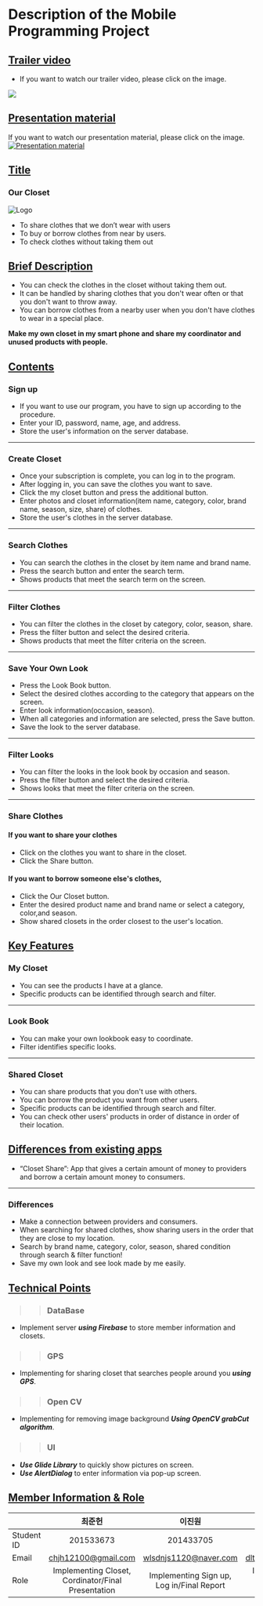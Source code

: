 Description of the Mobile Programming Project
===

## [Trailer video](https://youtu.be/71wZpwm_JU0)
* If you want to watch our trailer video, please click on the image.

[![](http://img.youtube.com/vi/71wZpwm_JU0/0.jpg)](http://www.youtube.com/watch?v=71wZpwm_JU0 "")
 
## [Presentation material](https://github.com/JunHeon-Ch/Mobile-Programming-Project/blob/master/MP_Final%20Presentation.pdf)
If you want to watch our presentation material, please click on the image.
[![Presentation material](https://github.com/JunHeon-Ch/Mobile-Programming-Project/blob/master/presentation.png)](https://github.com/JunHeon-Ch/Mobile-Programming-Project/blob/master/MP_Final%20Presentation.pdf)

## [Title](https://github.com/JunHeon-Ch/MobileProgrammingProject/wiki/Title)
### Our Closet
![Logo](https://github.com/JunHeon-Ch/Mobile-Programming-Project/blob/master/wiki_image/loadingback.png)
* To share clothes that we don’t wear with users 
* To buy or borrow clothes from near by users.
* To check clothes without taking them out

## [Brief Description](https://github.com/JunHeon-Ch/MobileProgrammingProject/wiki/Brief-Description)
- You can check the clothes in the closet without taking them out.
- It can be handled by sharing clothes that you don't wear often or that you don't want to throw away.
- You can borrow clothes from a nearby user when you don't have clothes to wear in a special place.

**Make my own closet in my smart phone and share my coordinator and unused products with people.**

## [Contents](https://github.com/JunHeon-Ch/MobileProgrammingProject/wiki/Contents)
### Sign up
* If you want to use our program, you have to sign up according to the procedure.
* Enter your ID, password, name, age, and address.
* Store the user's information on the server database.
***
### Create Closet
* Once your subscription is complete, you can log in to the program.
* After logging in, you can save the clothes you want to save.
* Click the my closet button and press the additional button.
* Enter photos and closet information(item name, category, color, brand name, season, size, share) of clothes.
* Store the user's clothes in the server database.
***
### Search Clothes
* You can search the clothes in the closet by item name and brand name.
* Press the search button and enter the search term.
* Shows products that meet the search term on the screen.
***
### Filter Clothes
* You can filter the clothes in the closet by category, color, season, share.
* Press the filter button and select the desired criteria.
* Shows products that meet the filter criteria on the screen.
***
### Save Your Own Look
* Press the Look Book button.
* Select the desired clothes according to the category that appears on the screen.
* Enter look information(occasion, season).
* When all categories and information are selected, press the Save button.
* Save the look to the server database.
***
### Filter Looks
* You can filter the looks in the look book by occasion and season.
* Press the filter button and select the desired criteria.
* Shows looks that meet the filter criteria on the screen.
***
### Share Clothes
#### If you want to share your clothes
* Click on the clothes you want to share in the closet.
* Click the Share button.
#### If you want to borrow someone else's clothes,
* Click the Our Closet button.
* Enter the desired product name and brand name or select a category, color,and season.
* Show shared closets in the order closest to the user's location.

## [Key Features](https://github.com/JunHeon-Ch/MobileProgrammingProject/wiki/Key-Features)
### My Closet
* You can see the products I have at a glance.
* Specific products can be identified through search and filter.
***
### Look Book
* You can make your own lookbook easy to coordinate.
* Filter identifies specific looks.
***
### Shared Closet
* You can share products that you don't use with others.
* You can borrow the product you want from other users.
* Specific products can be identified through search and filter.
* You can check other users' products in order of distance in order of their location.

## [Differences from existing apps](https://github.com/JunHeon-Ch/MobileProgrammingProject/wiki/Differences-from-existing-apps)
* “Closet Share”: App that gives a certain amount of money to providers and borrow a certain amount money to consumers.
***
### Differences
* Make a connection between providers and consumers.
* When searching for shared clothes, show sharing users in the order that they are close to my location.
* Search by brand name, category, color, season, shared condition through search & filter function!
* Save my own look and see look made by me easily.

## [Technical Points](https://github.com/JunHeon-Ch/MobileProgrammingProject/wiki/Technical-Points)
>> ### DataBase
*  Implement server ***using Firebase*** to store member information and closets.
>> ### GPS
* Implementing for sharing closet that searches people around you ***using GPS***.
>> ### Open CV
* Implementing for removing image background ***Using OpenCV grabCut algorithm***.
>> ### UI
* ***Use Glide Library*** to quickly show pictures on screen.
* ***Use AlertDialog*** to enter information via pop-up screen.

## [Member Information & Role](https://github.com/JunHeon-Ch/Mobile-Programming-Project/wiki/Member-Information-&-Role)
||최준헌 | 이진원 | 이상운 |
|:-|:-:|:-:|:-:|
Student ID| 201533673 | 201433705 | 201635832 |
Email |chjh12100@gmail.com|wlsdnjs1120@naver.com|dltkddns79@gmail.com|
Role |Implementing Closet, Cordinator/Final Presentation|Implementing Sign up, Log in/Final Report|Implementing Share Closet/Proposal Presentation|
